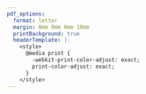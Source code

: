 ```yaml
---
pdf_options:
  format: letter
  margin: 0mm 0mm 0mm 10mm
  printBackground: true
  headerTemplate: |-
    <style>
      @media print {
        -webkit-print-color-adjust: exact;
        print-color-adjust: exact;
      }
    </style>
---
```

